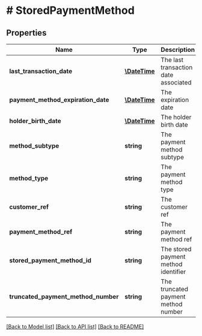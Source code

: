 # # StoredPaymentMethod

## Properties

Name | Type | Description | Notes
------------ | ------------- | ------------- | -------------
**last_transaction_date** | [**\DateTime**](\DateTime.md) | The last transaction date associated | [optional] 
**payment_method_expiration_date** | [**\DateTime**](\DateTime.md) | The expiration date | [optional] 
**holder_birth_date** | [**\DateTime**](\DateTime.md) | The holder birth date | [optional] 
**method_subtype** | **string** | The payment method subtype | [optional] 
**method_type** | **string** | The payment method type | [optional] 
**customer_ref** | **string** | The customer ref | [optional] 
**payment_method_ref** | **string** | The payment method ref | [optional] 
**stored_payment_method_id** | **string** | The stored payment method identifier | [optional] 
**truncated_payment_method_number** | **string** | The truncated payment method number | [optional] 

[[Back to Model list]](../../README.md#documentation-for-models) [[Back to API list]](../../README.md#documentation-for-api-endpoints) [[Back to README]](../../README.md)


